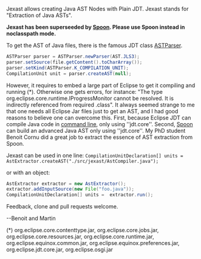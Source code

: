 
Jexast allows creating Java AST Nodes with Plain JDT. Jexast stands for "Extraction of Java ASTs".

**Jexast has been superseeded by [Spoon](https://github.com/INRIA/spoon). Please use Spoon instead in noclasspath mode.**

To get the AST of Java files, there is the famous JDT class [ASTParser](http://help.eclipse.org/indigo/topic/org.eclipse.jdt.doc.isv/reference/api/org/eclipse/jdt/core/dom/ASTParser.html).

```java
ASTParser parser = ASTParser.newParser(AST.JLS3);
parser.setSource(file.getContent().toCharArray());
parser.setKind(ASTParser.K_COMPILATION_UNIT);
CompilationUnit unit = parser.createAST(null);
```

However, it requires to embed a large part of Eclipse to get it compiling and running (*). Otherwise one gets errors, for instance: "The type org.eclipse.core.runtime.IProgressMonitor cannot be resolved. It is indirectly referenced from required .class". It always seemed strange to me that one needs all Eclipse Jar files just to get an AST, and I had good reasons to believe one can overcome this. First, because Eclipse JDT can compile Java code in [command line](http://help.eclipse.org/juno/index.jsp?topic=%2Forg.eclipse.jdt.doc.user%2Ftasks%2Ftask-using_batch_compiler.htm), only using ''jdt.core''. Second, [Spoon](http://spoon.gforge.inria.fr/) can build an advanced Java AST only using ''jdt.core''.
My PhD student Benoit Cornu did a great job to extract the essence of AST extraction from Spoon. 

Jexast can be used in one line:
`CompilationUnitDeclaration[] units = AstExtractor.createAST("./src/jexast/AstCompiler.java");`

or with an object:

```java
AstExtractor extractor = new AstExtractor();
extractor.addInputSource(new File("foo.java"));
CompilationUnitDeclaration[] units =  extractor.run();
```

Feedback, clone and pull requests welcome.

--Benoit and Martin

(*) org.eclipse.core.contenttype.jar, org.eclipse.core.jobs.jar, org.eclipse.core.resources.jar, org.eclipse.core.runtime.jar, org.eclipse.equinox.common.jar, org.eclipse.equinox.preferences.jar, org.eclipse.jdt.core.jar, org.eclipse.osgi.jar



